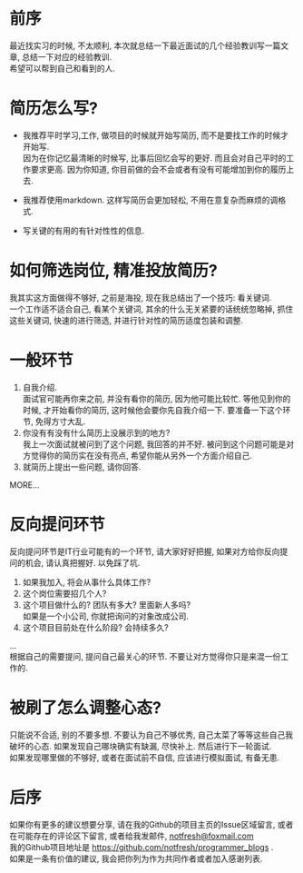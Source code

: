 # 前序
最近找实习的时候, 不太顺利, 本次就总结一下最近面试的几个经验教训写一篇文章, 总结一下对应的经验教训.  
希望可以帮到自己和看到的人.    

# 简历怎么写?
- 我推荐平时学习,工作, 做项目的时候就开始写简历, 而不是要找工作的时候才开始写.  
因为在你记忆最清晰的时候写, 比事后回忆会写的更好. 而且会对自己平时的工作要求更高. 因为你知道, 你目前做的会不会或者有没有可能增加到你的履历上去.   

- 我推荐使用markdown. 这样写简历会更加轻松, 不用在意复杂而麻烦的调格式.  
  
- 写关键的有用的有针对性性的信息. 

# 如何筛选岗位, 精准投放简历?  
我其实这方面做得不够好, 之前是海投, 现在我总结出了一个技巧: 看关键词.  
一个工作适不适合自己, 看某个关键词, 其余的什么无关紧要的话统统忽略掉, 抓住这些关键词, 快速的进行筛选, 并进行针对性的简历适度包装和调整.  


# 一般环节
1. 自我介绍.  
面试官可能再你来之前, 并没有看你的简历, 因为他可能比较忙. 等他见到你的时候, 才开始看你的简历, 这时候他会要你先自我介绍一下. 要准备一下这个环节, 免得方寸大乱.  
2. 你没有有没有什么简历上没展示到的地方?  
我上一次面试就被问到了这个问题, 我回答的并不好. 被问到这个问题可能是对方觉得你的简历实在没有亮点, 希望你能从另外一个方面介绍自己.  
3. 就简历上提出一些问题, 请你回答.  

MORE...

# 反向提问环节
反向提问环节是IT行业可能有的一个环节, 请大家好好把握, 如果对方给你反向提问的机会, 请认真把握好. 以免踩了坑.
1. 如果我加入, 将会从事什么具体工作?  
2. 这个岗位需要招几个人?  
3. 这个项目做什么的? 团队有多大? 里面新人多吗?  
如果是一个小公司, 你就把询问的对象改成公司.  
4. 这个项目目前处在什么阶段? 会持续多久?    

...  
根据自己的需要提问, 提问自己最关心的环节. 不要让对方觉得你只是来混一份工作的.  

# 被刷了怎么调整心态?
只能说不合适, 别的不要多想. 不要认为自己不够优秀, 自己太菜了等等这些自己我破坏的心态. 
如果发现自己哪块确实有缺漏, 尽快补上. 
然后进行下一轮面试.  
如果发现哪里做的不够好, 或者在面试前不自信, 应该进行模拟面试, 有备无患.


# 后序
如果你有更多的建议想要分享, 请在我的Github的项目主页的Issue区域留言, 或者在可能存在的评论区下留言, 或者给我发邮件, notfresh@foxmail.com  
我的Github项目地址是 https://github.com/notfresh/programmer_blogs .  
如果是一条有价值的建议, 我会把你列为作为共同作者或者加入感谢列表.  